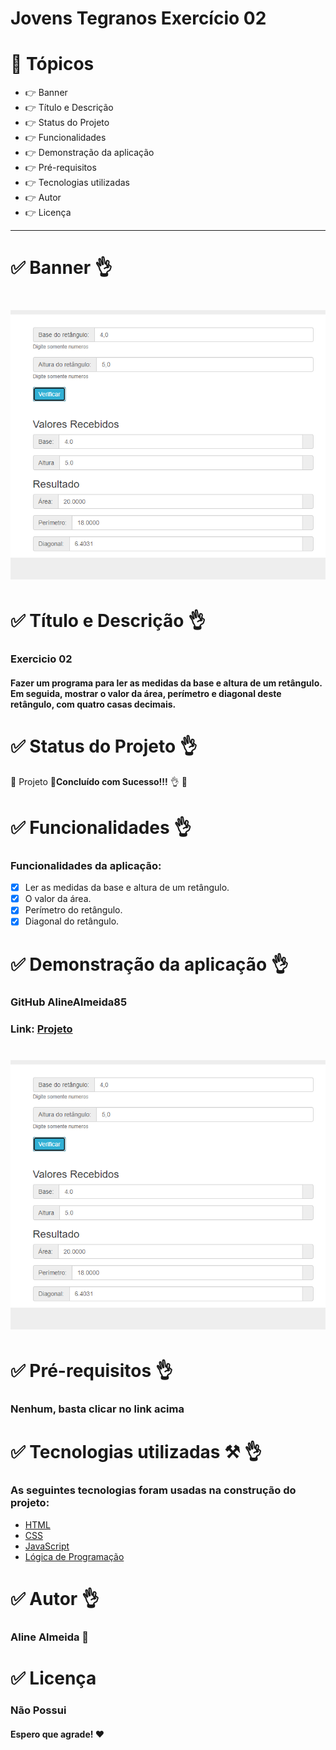 # Jovens Tegranos Exercício 02

# 🏁 **Tópicos**

 * 👉 Banner
 * 👉 Título e Descrição
 * 👉 Status do Projeto
 * 👉 Funcionalidades
 * 👉 Demonstração da aplicação
 * 👉 Pré-requisitos
 * 👉 Tecnologias utilizadas
 * 👉 Autor
 * 👉 Licença
 
 ____________________________________________________________
# ✅ Banner 👌

<h1 align="center">
  <img alt="banner" title="#banner" src="banner.png"style/>
</h1>

# ✅ Título e Descrição 👌

### Exercicio 02

#### Fazer um programa para ler as medidas da base e altura de um retângulo. Em seguida, mostrar o valor da área, perímetro e diagonal deste retângulo, com quatro casas decimais. 


# ✅ Status do Projeto 👌

🚧 Projeto 🚀**Concluído com Sucesso!!!** 👌 🚧

# ✅ Funcionalidades 👌

### Funcionalidades da aplicação:

- [x] Ler as medidas da base e altura de um retângulo.
- [x] O valor da área.
- [x] Perímetro do retângulo.
- [x] Diagonal do retângulo.

# ✅ Demonstração da aplicação 👌

### GitHub AlineAlmeida85

### Link: [Projeto](https://alinealmeida85.github.io/Jovens-Tegranos-Exercicio02/)

<h1 align="center">
  <img alt="NextLevelWeek" title="#NextLevelWeek" src="banner.png" style/>
</h1>

# ✅ Pré-requisitos 👌

### Nenhum, basta clicar no link acima

# ✅ Tecnologias utilizadas ⚒️ 👌

### As seguintes tecnologias foram usadas na construção do projeto:

- [HTML](https://pt.wikipedia.org/wiki/HTML)
- [CSS](https://pt.wikipedia.org/wiki/Cascading_Style_Sheets)
- [JavaScript](https://www.javascript.com/)
- [Lógica de Programação](https://pt.wikipedia.org/wiki/Programa%C3%A7%C3%A3o_l%C3%B3gica)

# ✅ Autor 👌

### Aline Almeida 💝

# ✅ Licença

### Não Possui

#### Espero que agrade! ❤️
